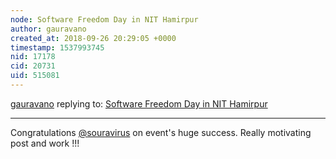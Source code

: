 ```yaml
---
node: Software Freedom Day in NIT Hamirpur
author: gauravano
created_at: 2018-09-26 20:29:05 +0000
timestamp: 1537993745
nid: 17178
cid: 20731
uid: 515081
---
```




[gauravano](../profile/gauravano) replying to: [Software Freedom Day in NIT Hamirpur](../notes/souravirus/09-26-2018/software-freedom-day-in-nit-hamirpur)

----
Congratulations [@souravirus](/profile/souravirus) on event's huge success. Really motivating post and work !!!